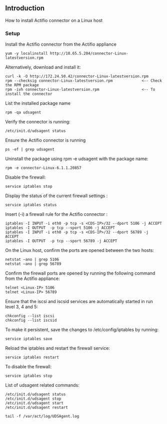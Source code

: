 ## Introduction

How to install Actifio connector on a Linux host

### Setup

Install the Actifio connector from the Actifio appliance
```
yum -y localinstall http://10.65.5.204/connector-Linux-latestversion.rpm
```

Alternatively, download and install it:
```
curl -k -O http://172.24.50.42/connector-Linux-latestversion.rpm
rpm --checksig connector-Linux-latestversion.rpm             <-- Check the RPM package
rpm -ivh connector-Linux-latestversion.rpm	                 <-- To install the connector
```

List the installed package name
```
rpm ‐qa udsagent
```

Verify the connector is running:
```
/etc/init.d/udsagent status
```

Ensure the Actifio connector is running
```
ps -ef | grep udsagent
```

Uninstall the package using rpm ‐e udsagent with the package name:
```
rpm ‐e connector‐Linux‐6.1.1.20857	
```

Disable the firewall:
```
service iptables stop
```

Display the status of the current firewall settings :  
```
service iptables status 
```

Insert (-i) a firewall rule for the Actifio connector : 
```
iptables -I INPUT -i eth0 -p tcp -s <CDS-IP>/32 --dport 5106 -j ACCEPT  
iptables -I OUTPUT  -p tcp --sport 5106 -j ACCEPT  
iptables -I INPUT -i eth0 -p tcp -s <CDS-IP>/32 --dport 56789 -j ACCEPT 
iptables -I OUTPUT  -p tcp --sport 56789 -j ACCEPT
```

On the Linux host, confirm the ports are opened between the two hosts: 
```
netstat –ano | grep 5106 
netstat –ano | grep 56789
```

Confirm the firewall ports are opened by running the following command from the Actifio appliance:
```
telnet <Linux-IP> 5106 
telnet <Linux-IP> 56789
```

Ensure that the iscsi and iscsid services are automatically started in run level 3, 4 and 5:
```
chkconfig --list iscsi
chkconfig --list iscsid
```

To make it persistent, save the changes to /etc/config/iptables by running:
```
service iptables save
```

Reload the iptables and restart the firewall service:
```
service iptables restart
```

To disable the firewall:
```
service iptables stop
```

List of udsagent related commands:
```
/etc/init.d/udsagent status
/etc/init.d/udsagent stop
/etc/init.d/udsagent start
/etc/init.d/udsagent restart

tail -f /var/act/log/UDSAgent.log
```
